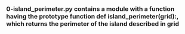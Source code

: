 ### 0-island_perimeter.py contains a module with a function having the prototype function def island_perimeter(grid):, which returns the perimeter of the island described in grid
